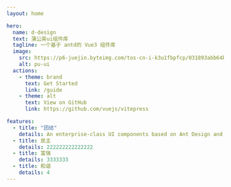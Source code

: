 ```yaml
---
layout: home

hero:
  name: d-design
  text: 蒲公英ui组件库
  tagline: 一个基于 antd的 Vue3 组件库
  image:
    src: https://p6-juejin.byteimg.com/tos-cn-i-k3u1fbpfcp/031893abb64b40d6b4e14d0aad8e7760~tplv-k3u1fbpfcp-zoom-crop-mark:3024:3024:3024:1702.awebp
    alt: pu-ui
  actions:
    - theme: brand
      text: Get Started
      link: /guide
    - theme: alt
      text: View on GitHub
      link: https://github.com/vuejs/vitepress

features:
  - title: "团结"
    details: An enterprise-class UI components based on Ant Design and Vue. 🐜
  - title: 民主
    details: 222222222222222
  - title: 富强
    details: 3333333
  - title: 和谐
    details: 4
---
```


